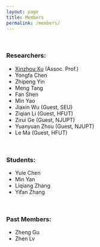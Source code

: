 ```yaml
---
layout: page
title: Members
permalink: /members/
---
```


<br>

### Researchers:

- [Xinzhou Xu](https://dblp.org/pid/173/6448.html) (Assoc. Prof.)
- Yongfa Chen
- Zhipeng Yin
- Meng Tang
- Fan Shen
- Min Yao
- Jiaxin Wu (Guest, SEU)
- Ziqian Li (Guest, HFUT)
- Zirui Ge (Guest, NJUPT)
- Yuanyuan Zhou (Guest, NJUPT)
- Le Ma (Guest, HFUT)

<br>

### Students:

- Yule Chen
- Min Yan
- Liqiang Zhang
- Yifan Zhang


<br>

### Past Members:

- Zheng Gu
- Zhen Lv

<br>
